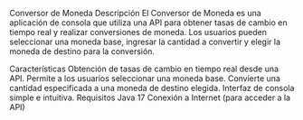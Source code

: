 Conversor de Moneda
Descripción
El Conversor de Moneda es una aplicación de consola que utiliza una API para obtener tasas de cambio en tiempo real y realizar conversiones de moneda. Los usuarios pueden seleccionar una moneda base, ingresar la cantidad a convertir y elegir la moneda de destino para la conversión.

Características
Obtención de tasas de cambio en tiempo real desde una API.
Permite a los usuarios seleccionar una moneda base.
Convierte una cantidad especificada a una moneda de destino elegida.
Interfaz de consola simple e intuitiva.
Requisitos
Java 17
Conexión a Internet (para acceder a la API)
